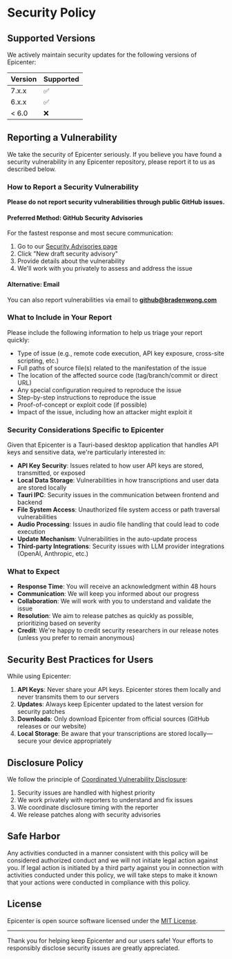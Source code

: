 # Security Policy

## Supported Versions

We actively maintain security updates for the following versions of Epicenter:

| Version | Supported          |
| ------- | ------------------ |
| 7.x.x   | :white_check_mark: |
| 6.x.x   | :white_check_mark: |
| < 6.0   | :x:                |

## Reporting a Vulnerability

We take the security of Epicenter seriously. If you believe you have found a security vulnerability in any Epicenter repository, please report it to us as described below.

### How to Report a Security Vulnerability

**Please do not report security vulnerabilities through public GitHub issues.**

#### Preferred Method: GitHub Security Advisories

For the fastest response and most secure communication:
1. Go to our [Security Advisories page](https://github.com/epicenter-md/epicenter/security/advisories)
2. Click "New draft security advisory"
3. Provide details about the vulnerability
4. We'll work with you privately to assess and address the issue

#### Alternative: Email

You can also report vulnerabilities via email to **github@bradenwong.com**

### What to Include in Your Report

Please include the following information to help us triage your report quickly:

- Type of issue (e.g., remote code execution, API key exposure, cross-site scripting, etc.)
- Full paths of source file(s) related to the manifestation of the issue
- The location of the affected source code (tag/branch/commit or direct URL)
- Any special configuration required to reproduce the issue
- Step-by-step instructions to reproduce the issue
- Proof-of-concept or exploit code (if possible)
- Impact of the issue, including how an attacker might exploit it

### Security Considerations Specific to Epicenter

Given that Epicenter is a Tauri-based desktop application that handles API keys and sensitive data, we're particularly interested in:

- **API Key Security**: Issues related to how user API keys are stored, transmitted, or exposed
- **Local Data Storage**: Vulnerabilities in how transcriptions and user data are stored locally
- **Tauri IPC**: Security issues in the communication between frontend and backend
- **File System Access**: Unauthorized file system access or path traversal vulnerabilities
- **Audio Processing**: Issues in audio file handling that could lead to code execution
- **Update Mechanism**: Vulnerabilities in the auto-update process
- **Third-party Integrations**: Security issues with LLM provider integrations (OpenAI, Anthropic, etc.)

### What to Expect

- **Response Time**: You will receive an acknowledgment within 48 hours
- **Communication**: We will keep you informed about our progress
- **Collaboration**: We will work with you to understand and validate the issue
- **Resolution**: We aim to release patches as quickly as possible, prioritizing based on severity
- **Credit**: We're happy to credit security researchers in our release notes (unless you prefer to remain anonymous)

## Security Best Practices for Users

While using Epicenter:

1. **API Keys**: Never share your API keys. Epicenter stores them locally and never transmits them to our servers
2. **Updates**: Always keep Epicenter updated to the latest version for security patches
3. **Downloads**: Only download Epicenter from official sources (GitHub releases or our website)
4. **Local Storage**: Be aware that your transcriptions are stored locally—secure your device appropriately

## Disclosure Policy

We follow the principle of [Coordinated Vulnerability Disclosure](https://vuls.cert.org/confluence/display/Wiki/Vulnerability+Disclosure+Policy):

1. Security issues are handled with highest priority
2. We work privately with reporters to understand and fix issues
3. We coordinate disclosure timing with the reporter
4. We release patches along with security advisories

## Safe Harbor

Any activities conducted in a manner consistent with this policy will be considered authorized conduct and we will not initiate legal action against you. If legal action is initiated by a third party against you in connection with activities conducted under this policy, we will take steps to make it known that your actions were conducted in compliance with this policy.

## License

Epicenter is open source software licensed under the [MIT License](LICENSE).

---

Thank you for helping keep Epicenter and our users safe! Your efforts to responsibly disclose security issues are greatly appreciated.